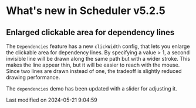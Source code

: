 # What's new in Scheduler v5.2.5

## Enlarged clickable area for dependency lines

The `Dependencies` feature has a new `clickWidth` config, that lets you enlarge the clickable area for dependency lines. 
By specifying a value > 1, a second invisible line will be drawn along the same path but with a wider stroke. This makes
the line appear thin, but it will be easier to reach with the mouse. Since two lines are drawn instead of one, the 
tradeoff is slightly reduced drawing performance. 

The `dependencies` demo has been updated with a slider for adjusting it.


<p class="last-modified">Last modified on 2024-05-21 9:04:59</p>